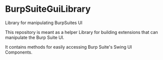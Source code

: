 # BurpSuiteGuiLibrary
Library for manipulating BurpSuites UI

This repository is meant as a helper Library for building extensions that can manipulate the Burp Suite UI. 

It contains methods for easily accessing Burp Suite's Swing UI Components. 
